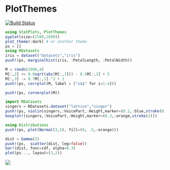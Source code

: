 # PlotThemes

[![Build Status](https://travis-ci.org/pkofod/PlotThemes.jl.svg?branch=master)](https://travis-ci.org/pkofod/PlotThemes.jl)


```julia
using StatPlots, PlotThemes
pyplot(size=(1500,1000))
plot_theme(:dark) # or another theme
ps = []
using RDatasets
iris = dataset("datasets","iris")
push!(ps, marginalhist(iris, :PetalLength, :PetalWidth))

M = randn(1000,4)
M[:,2] += 0.8sqrt(abs(M[:,1])) - 0.5M[:,3] + 5
M[:,3] -= 0.7M[:,1].^2 + 2
push!(ps, corrplot(M, label = ["x$i" for i=1:4]))

push!(ps, cornerplot(M))

import RDatasets
singers = RDatasets.dataset("lattice","singer")
push!(ps, violin(singers,:VoicePart,:Height,marker=(0.2,:blue,stroke(0))))
boxplot!(singers,:VoicePart,:Height,marker=(0.3,:orange,stroke(2)))

using Distributions
push!(ps, plot(Normal(3,5), fill=(0, .5,:orange)))

dist = Gamma(2)
push!(ps,  scatter(dist, leg=false))
bar!(dist, func=cdf, alpha=0.3)
plot(ps..., layout=(3,2))
```

![](https://cloud.githubusercontent.com/assets/8431156/19212997/4597a80e-8d60-11e6-9c16-6c4171964a7e.png)
